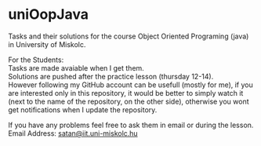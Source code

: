 # uniOopJava

Tasks and their solutions for the course Object Oriented Programing (java) in University of Miskolc.

For the Students:<br />
Tasks are made avaiable when I get them.<br />
Solutions are pushed after the practice lesson (thursday 12-14).<br />
However following my GitHub account can be usefull (mostly for me), if you are interested only in this repository, it would be better to simply watch it (next to the name of the repository, on the other side), otherwise you wont get notifications when I update the repository.<br />

If you have any problems feel free to ask them in email or during the lesson.<br />
Email Address: satan@iit.uni-miskolc.hu
